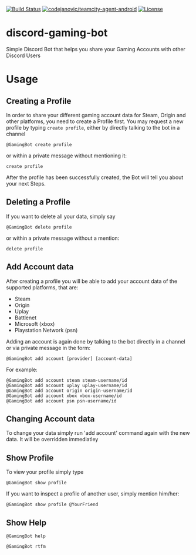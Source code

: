 [![Build Status](https://travis-ci.org/codejanovic/discord-gaming-bot.svg?branch=develop)](https://travis-ci.org/tibbots/discord-gaming-bot)
[![codejanovic/teamcity-agent-android](https://img.shields.io/docker/pulls/tibbot/discord-gaming-bot.svg)](https://hub.docker.com/r/tibbot/discord-gaming-bot/)
[![License](https://img.shields.io/github/license/mashape/apistatus.svg?maxAge=2592000)]()

# discord-gaming-bot
Simple Discord Bot that helps you share your Gaming Accounts with other Discord Users

# Usage
## Creating a Profile
In order to share your different gaming account data for Steam, Origin and other platforms, you need to create a Profile first. You may request a new profile by typing `create profile`, either by directly talking to the bot in a channel 
```
@GamingBot create profile
```
or within a private message without mentioning it:
```
create profile
```

After the profile has been successfully created, the Bot will tell you about your next Steps.

## Deleting a Profile
If you want to delete all your data, simply say 
```
@GamingBot delete profile
```
or within a private message without a mention:
```
delete profile
```

## Add Account data
After creating a profile you will be able to add your account data of the supported platforms, that are:
* Steam 
* Origin 
* Uplay
* Battlenet
* Microsoft (xbox)
* Playstation Network (psn)

Adding an account is again done by talking to the bot directly in a channel or via private message in the form:
```
@GamingBot add account [provider] [account-data]
```

For example:
```
@GamingBot add account steam steam-username/id
@GamingBot add account uplay uplay-username/id
@GamingBot add account origin origin-username/id
@GamingBot add account xbox xbox-username/id
@GamingBot add account psn psn-username/id
```

## Changing Account data
To change your data simply run 'add account' command again with the new data. It will be overridden immediatley

## Show Profile
To view your profile simply type 
```
@GamingBot show profile
```
If you want to inspect a profile of another user, simply mention him/her:
```
@GamingBot show profile @YourFriend
```

## Show Help
```
@GamingBot help
```
```
@GamingBot rtfm
```
